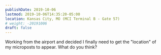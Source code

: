 ```yaml
---
publishDate: 2019-10-06
lastmod: 2019-10-06T14:35:20-05:00
location: Kansas City, MO (MCI Terminal B - Gate 57)
# weight: -20191006
draft: false
---
```

Working from the airport and decided I finally need to get the "location" of my microposts to appear.  What do you think?
